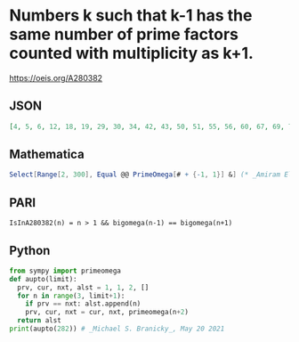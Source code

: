 # Numbers k such that k\-1 has the same number of prime factors counted with multiplicity as k\+1\.
https://oeis.org/A280382
## JSON
```JSON
[4, 5, 6, 12, 18, 19, 29, 30, 34, 42, 43, 50, 51, 55, 56, 60, 67, 69, 72, 77, 86, 89, 92, 94, 102, 108, 115, 120, 122, 138, 142, 144, 150, 151, 160, 171, 173, 180, 184, 186, 187, 189, 192, 197, 198, 202, 204, 214, 216, 218, 220, 228, 233, 236, 237, 240, 243, 245, 248, 249, 266, 267, 270, 271, 274, 282]
```
## Mathematica
```Mathematica
Select[Range[2, 300], Equal @@ PrimeOmega[# + {-1, 1}] &] (* _Amiram Eldar_, May 20 2021 *)
```
## PARI
```PARI
IsInA280382(n) = n > 1 && bigomega(n-1) == bigomega(n+1)
```
## Python
```Python
from sympy import primeomega
def aupto(limit):
  prv, cur, nxt, alst = 1, 1, 2, []
  for n in range(3, limit+1):
    if prv == nxt: alst.append(n)
    prv, cur, nxt = cur, nxt, primeomega(n+2)
  return alst
print(aupto(282)) # _Michael S. Branicky_, May 20 2021
```
